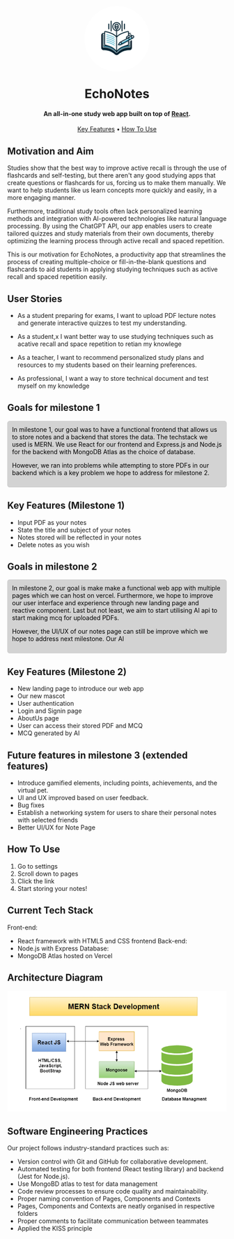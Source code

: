 <h1 align="center">
<div style = "display: flex; justify-content: center; align-items: center;">
  <div class="logo-container" style="width: 150px; height: 150px; background-color: white; border-radius: 50%; display: flex; justify-content: center; align-items: center; overflow: hidden;">
  <img src="./frontend/src/Assets/EchonotesLogo.png" alt="EchoNotes Logo" class="logo-img" style="width: 80%; height: auto; display: block; margin: auto;">
</div>
</div>
  <br>
  EchoNotes
  <br>
</h1>

<h4 align="center">An all-in-one study web app built on top of <a href="https://react.dev" target="_blank">React</a>.</h4>

<p align="center">
  <a href="#key-features">Key Features</a> •
  <a href="#how-to-use">How To Use</a> 
</p>

## Motivation and Aim

Studies show that the best way to improve active recall is through the use of flashcards and self-testing, but there aren't any good studying apps that create questions or flashcards for us, forcing us to make them manually. We want to help students like us learn concepts more quickly and easily, in a more engaging
manner.

Furthermore, traditional study tools often lack personalized learning methods and integration with AI-powered technologies like natural language processing. By using the ChatGPT API, our app enables users to create tailored quizzes and study materials from their own documents, thereby optimizing the learning process through active recall and spaced repetition.

This is our motivation for EchoNotes, a productivity app that streamlines the process of creating multiple-choice or fill-in-the-blank questions and flashcards to aid students in
applying studying techniques such as active recall and spaced repetition easily.

## User Stories

- As a student preparing for exams, I want to upload PDF lecture notes and generate interactive quizzes to test my understanding.

- As a student,x I want better way to use studying techniques such as acative recall and space repetition to retian my knowlege

- As a teacher, I want to recommend personalized study plans and resources to my students based on their learning preferences.

- As professional, I want a way to store technical document and test myself on my knowledge

## Goals for milestone 1

<div style="border: 1px solid #ccc; padding: 10px; border-radius: 5px; color:black; background-color: lightgrey; margin: 10px 0;">
  In milestone 1, our goal was to have a functional frontend that allows us to store notes and a backend that stores the data. The techstack we used is MERN. We use React for our frontend and Express.js and Node.js for the backend with MongoDB Atlas as the choice of database. 
  
  However, we ran into problems while attempting to store PDFs in our backend which is a key problem we hope to address for milestone 2.
</div>

## Key Features (Milestone 1)

- Input PDF as your notes
- State the title and subject of your notes
- Notes stored will be reflected in your notes
- Delete notes as you wish

## Goals in milestone 2

<div style="border: 1px solid #ccc; padding: 10px; border-radius: 5px; color:black; background-color: lightgrey; margin: 10px 0;">
  In milestone 2, our goal is make make a functional web app with multiple pages which we can host on vercel. Furthermore, we hope to improve our user interface and experience through new landing page and reactive component. Last but not least, we aim to start utilising AI api to start making mcq for uploaded PDFs.
  
  However, the UI/UX of our notes page can still be improve which we hope to address next milestone. Our AI 
</div>

## Key Features (Milestone 2)

- New landing page to introduce our web app
- Our new mascot
- User authentication
- Login and Signin page
- AboutUs page
- User can access their stored PDF and MCQ
- MCQ generated by AI

## Future features in milestone 3 (extended features)

- Introduce gamified elements, including points, achievements, and the virtual pet.
- UI and UX improved based on user feedback.
- Bug fixes
- Establish a networking system for users to share their personal notes with selected friends
- Better UI/UX for Note Page

## How To Use

1. Go to settings
2. Scroll down to pages
3. Click the link
4. Start storing your notes!

## Current Tech Stack

Front-end:

- React framework with HTML5 and CSS frontend
  Back-end:
- Node.js with Express
  Database:
- MongoDB Atlas hosted on Vercel

## Architecture Diagram

<img src="./frontend/src/Assets/MERNStack.png">

## Software Engineering Practices

Our project follows industry-standard practices such as:

- Version control with Git and GitHub for collaborative development.
- Automated testing for both frontend (React testing library) and backend (Jest for Node.js).
- Use MongoBD atlas to test for data management
- Code review processes to ensure code quality and maintainability.
- Proper naming convention of Pages, Components and Contexts
- Pages, Components and Contexts are neatly organised in respective folders
- Proper comments to facilitate communication between teammates
- Applied the KISS principle
